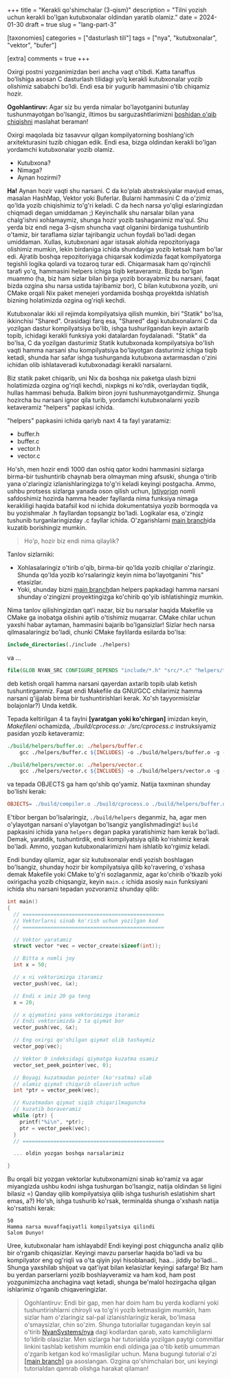 +++
title = "Kerakli qo'shimchalar (3-qism)"
description = "Tilni yozish uchun kerakli bo'lgan kutubxonalar oldindan yaratib olamiz."
date = 2024-01-30
draft = true
slug = "lang-part-3"

[taxonomies]
categories = ["dasturlash tili"]
tags = ["nya", "kutubxonalar", "vektor", "bufer"]

[extra]
comments = true
+++

Oxirgi postni yozganimizdan beri ancha vaqt o’tibdi. Katta tanaffus bo’lishiga asosan C dasturlash tilidagi yo’q kerakli kutubxonalar yozib olishimiz sababchi bo’ldi. Endi esa bir yugurib hammasini o’tib chiqamiz hozir.

**Ogohlantiruv:** Agar siz bu yerda nimalar bo'layotganini butunlay tushunmayotgan bo'lsangiz, iltimos bu sarguzashtlarimizni [boshidan o'qib chiqishni](/lang-part-1) maslahat beraman!

Oxirgi maqolada biz tasavvur qilgan kompilyatorning boshlang'ich arxitekturasini tuzib chiqgan edik. Endi esa, bizga oldindan kerakli bo'lgan yordamchi kutubxonalar yozib olamiz. 

- Kutubxona? 
- Nimaga? 
- Aynan hozirmi?

**Ha!** Aynan hozir vaqti shu narsani. C da ko'plab abstraksiyalar mavjud emas, masalan HashMap, Vektor yoki Buferlar. Bularni hammasini C da o'zimiz qo'lda yozib chiqishimiz to'g'ri keladi. C da hech narsa yo'qligi eslaringizdan chiqmadi degan umiddaman ;) Keyinchalik shu narsalar bilan yana chalg'ishni xohlamaymiz, shunga hozir yozib tashaganimiz ma'qul. Shu yerda biz endi nega 3-qism shuncha vaqt olganini birdaniga tushuntirib o'tamiz, bir taraflama sizlar tajribangiz uchun foydali bo'ladi degan umiddaman. Xullas, kutubxonani agar istasak alohida repozitoriyaga olishimiz mumkin, lekin birdaniga ichida shundayiga yozib ketsak ham bo'lar edi. Ajratib boshqa repozitoriyaga chiqarsak kodimizda faqat kompilyatorga tegishli logika qolardi va tozaroq turar edi. Chiqarmasak ham qo'rqinchli tarafi yo'q, hammasini helpers ichiga tiqib ketaveramiz. Bizda bo'lgan muammo (ha, biz ham sizlar bilan birga yozib borayabmiz bu narsani, faqat bizda ozgina shu narsa ustida tajribamiz bor), C bilan kutubxona yozib, uni CMake orqali Nix paket menejeri yordamida boshqa proyektda ishlatish bizning holatimizda ozgina og'riqli kechdi. 

Kutubxonalar ikki xil rejimda kompilyatsiya qilish mumkin, biri "Statik" bo'lsa, ikkinchisi "Shared". Orasidagi farq esa, "Shared" dagi kutubxonalarni C da yozilgan dastur kompilyatsiya bo'lib, ishga tushurilgandan keyin axtarib topib, ichidagi kerakli funksiya yoki datalardan foydalanadi. "Statik" da bo'lsa, C da yozilgan dasturimiz Statik kutubxonada kompilyatsiya bo'lish vaqti hamma narsani shu kompilyatsiya bo'layotgan dasturimiz ichiga tiqib ketadi, shunda har safar ishga tushurganda kutubxona axtarmasdan o'zini ichidan olib ishlataveradi kutubxonadagi kerakli narsalarni.

Biz statik paket chiqarib, uni Nix da boshqa nix paketga ulash bizni holatimizda ozgina og'riqli kechdi, nixpkgs ni ko'rdik, overlaydan tiqdik, hullas hammasi behuda. Balkim biron joyni tushunmayotgandirmiz. Shunga hozircha bu narsani ignor qila turib, yordamchi kutubxonalarni yozib ketaveramiz "helpers" papkasi ichida.

"helpers" papkasini ichida qariyb naxt 4 ta fayl yaratamiz:

- buffer.h
- buffer.c
- vector.h
- vector.c

Ho'sh, men hozir endi 1000 dan oshiq qator kodni hammasini sizlarga birma-bir tushuntirib chaynab bera olmayman ming afsuski, shunga o'tirib yana o'zlaringiz izlanishlaringizga to'g'ri keladi keyingi postgacha. Ammo, ushbu protsess sizlarga yanada oson qilish uchun, [Ixtiyorjon](https://github.com/iabdukhoshimov) nomli safdoshimiz hozirda hamma header fayllarda nima funksiya nimaga kerakliligi haqida batafsil kod ni ichida dokumentatsiya yozib bormoqda va bu yozishmalar .h fayllardan topsangiz bo'ladi. Logikalar esa, o'zingiz tushunib turganlaringizday .c fayllar ichida. O'zgarishlarni [main branch](https://github.com/NyanSystems/nya)ida kuzatib borishingiz mumkin.  

> Ho'p, hozir biz endi nima qilaylik? 

Tanlov sizlarniki: 

- Xohlasalaringiz o'tirib o'qib, birma-bir qo'lda yozib chiqilar o'zlaringiz. Shunda qo'lda yozib ko'rsalaringiz keyin nima bo'layotganini "his" etasizlar.
- Yoki, shunday bizni [main branch](https://github.com/NyanSystems/nya)dan helpers papkadagi hamma narsani shunday o'zingizni proyektingizga ko'chirib qo'yib ishlatishingiz mumkin.

Nima tanlov qilishingizdan qat'i nazar, biz bu narsalar haqida Makefile va CMake ga inobatga olishini aytib o'tishimiz muqarrar. CMake chilar uchun yaxshi habar aytaman, hammasini bajarib bo'lgansizlar! Sizlar hech narsa qilmasalaringiz bo'ladi, chunki CMake faylilarda esilarda bo'lsa:

```cmake
include_directories(./include ./helpers)
```

va ...

```cmake
file(GLOB NYAN_SRC CONFIGURE_DEPENDS "include/*.h" "src/*.c" "helpers/*.c" "helpers/*.h")
```

deb ketish orqali hamma narsani qayerdan axtarib topib ulab ketish tushuntirganmiz. Faqat endi Makefile da GNU/GCC chilarimiz hamma narsani g'ijjalab birma bir tushuntirishlari kerak. Xo'sh tayyormisizlar bolajonlar?) Unda ketdik.

Tepada keltirilgan 4 ta faylni **[yaratgan yoki ko'chirgan]** imizdan keyin, *Makefileni* ochamizda, *./build/cprocess.o: ./src/cprocess.c* instruksiyamiz pasidan yozib ketaveramiz:

```makefile
./build/helpers/buffer.o: ./helpers/buffer.c
	gcc ./helpers/buffer.c ${INCLUDES} -o ./build/helpers/buffer.o -g -c

./build/helpers/vector.o: ./helpers/vector.c
	gcc ./helpers/vector.c ${INCLUDES} -o ./build/helpers/vector.o -g -c
```

va tepada OBJECTS ga ham qo'shib qo'yamiz. Natija taxminan shunday bo'lishi kerak:

```makefile
OBJECTS= ./build/compiler.o ./build/cprocess.o ./build/helpers/buffer.o ./build/helpers/vector.o
```

E'tibor bergan bo'lsalaringiz, `./build/helpers` deganmiz, ha, agar men o'ylayotgan narsani o'ylayotgan bo'lsangiz yanglishmadingiz! `build` papkasini ichida yana `helpers` degan papka yaratishimiz ham kerak bo'ladi. Demak, yaratdik, tushuntirdik, endi kompilyatsiya qilib ko'rishimiz kerak bo'ladi. Ammo, yozgan kutubxonalarimizni ham ishlatib ko'rgimiz keladi.

Endi bunday qilamiz, agar siz kutubxonalar endi yozish boshlagan bo'lsangiz, shunday hozir bir kompilyatsiya qilib ko'ravering, o'xshasa demak Makefile yoki CMake to'g'ri sozlaganmiz, agar ko'chirib o'tkazib yoki oxirigacha yozib chiqsangiz, keyin `main.c` ichida asosiy `main` funksiyani ichida shu narsani tepadan yozvoramiz shunday qilib: 

```c
int main()
{
  // ==============================================
  // Vektorlarni sinab ko'rish uchun yozilgan kod
  // ==============================================

  // Vektor yaratamiz
  struct vector *vec = vector_create(sizeof(int));

  // Bitta x nomli joy
  int x = 50;

  // x ni vektorimizga itaramiz
  vector_push(vec, &x);

  // Endi x imiz 20 ga teng
  x = 20;

  // x qiymatini yana vektorimizga itaramiz
  // Endi vektorimizda 2 ta qiymat bor
  vector_push(vec, &x);

  // Eng oxirgi qo'shilgan qiymat olib tashaymiz
  vector_pop(vec);

  // Vektor 0 indeksidagi qiymatga kuzatma osamiz
  vector_set_peek_pointer(vec, 0);

  // Boyagi kuzatmadan pointer (ko'rsatma) ulab 
  // olamiz qiymat chiqarib olaverish uchun
  int *ptr = vector_peek(vec);

  // Kuzatmadan qiymat siqib chiqarilmaguncha
  // kuzatib boraveramiz
  while (ptr) {
    printf("%i\n", *ptr);
    ptr = vector_peek(vec);
  }
  // ==============================================

  ... oldin yozgan boshqa narsalarimiz

}
```

Bu orqali biz yozgan vektorlar kutubxonamizni sinab ko'ramiz va agar miyangizda ushbu kodni ishga tushurgan bo'lsangiz, natija oldindan `50` ligini bilasiz =) Qanday qilib kompilyatsiya qilib ishga tushurish eslatishim shart emas, a?) Ho'sh, ishga tushurib ko'rsak, terminalda shunga o'xshash natija ko'rsatishi kerak:

```
50
Hamma narsa muvaffaqiyatli kompilyatsiya qilindi
Salom Dunyo!
```

Uree, kutubxonalar ham ishlayabdi! Endi keyingi post chiqguncha analiz qilib bir o'rganib chiqasizlar. Keyingi mavzu parserlar haqida bo'ladi va bu kompilyator eng og'riqli va o'ta qiyin joyi hisoblanadi, haa... jiddiy bo'ladi... Shunga yaxshilab shijoat va qat'iyat bilan kelasizlar keyingi safarga! Biz ham bu yerdan parserlarni yozib boshlayveramiz va ham kod, ham post yozgunimizcha anchagina vaqt ketadi, shunga be'malol hozirgacha qilgan ishlarimiz o'rganib chiqaveringizlar.

> Ogohlantiruv: Endi bir gap, men har doim ham bu yerda kodlarni yoki tushuntirishlarni chiroyli va to'g'ri yozib ketmasligim mumkin, ham sizlar ham o'zlaringiz sal-pal izlanishlaringiz kerak, bo'lmasa o'smaysizlar, chin so'zim. Shunga tutoriallar tugagandan keyin sal o'tirib [NyanSystems/nya](https://github.com/NyanSystems/nya) dagi kodlardan qarab, xato kamchiliglarni to'ldirib olasizlar. Men sizlarga har tutorialda yozilgan paytgi commitlar linkini tashlab ketishim mumkin endi oldinga jaa o'tib ketib  umumman o'zgarib ketgan kod ko'rmasligilar uchun. Mana bugungi tutorial o'zi [[main branch]](https://github.com/NyanSystems/nya) ga asoslangan. Ozgina qo'shimchalari bor, uni keyingi tutorialdan qamrab olishga harakat qilaman!